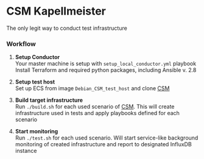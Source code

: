 # CSM Kapellmeister
The only legit way to conduct test infrastructure

### Workflow 

1. **Setup Conductor** \
    Your master machine is setup with `setup_local_conductor.yml` playbook
    Install Terraform and required python packages, including Ansible v. 2.8

1. **Setup test host** \
    Set up ECS from image `Debian_CSM_test_host` and clone
    [CSM](https://github.com/opentelekomcloud-infra/customer-service-monitoring)

1. **Build target infrastructure** \
    Run `./build.sh` for each used scenario of 
    [CSM](https://github.com/opentelekomcloud-infra/customer-service-monitoring).
    This will create infrastructure used in tests and apply playbooks defined for each scenario

1. **Start monitoring** \
    Run `./test.sh` for each used scenario.
    Will start service-like background monitoring of created infrastructure and
    report to designated InfluxDB instance
